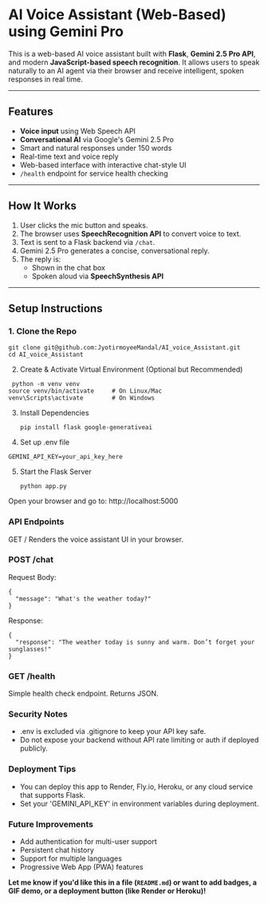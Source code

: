 # AI Voice Assistant (Web-Based) using Gemini Pro

This is a web-based AI voice assistant built with **Flask**, **Gemini 2.5 Pro API**, and modern **JavaScript-based speech recognition**. It allows users to speak naturally to an AI agent via their browser and receive intelligent, spoken responses in real time.

---

## Features

- **Voice input** using Web Speech API
- **Conversational AI** via Google's Gemini 2.5 Pro
- Smart and natural responses under 150 words
- Real-time text and voice reply
- Web-based interface with interactive chat-style UI
- `/health` endpoint for service health checking

---

## How It Works

1. User clicks the mic button and speaks.
2. The browser uses **SpeechRecognition API** to convert voice to text.
3. Text is sent to a Flask backend via `/chat`.
4. Gemini 2.5 Pro generates a concise, conversational reply.
5. The reply is:
   - Shown in the chat box
   - Spoken aloud via **SpeechSynthesis API**

---

## Setup Instructions

### 1. Clone the Repo

```
git clone git@github.com:JyotirmoyeeMandal/AI_voice_Assistant.git
cd AI_voice_Assistant
```
2. Create & Activate Virtual Environment (Optional but Recommended)
  ```
   python -m venv venv
source venv/bin/activate     # On Linux/Mac
venv\Scripts\activate        # On Windows
```
3. Install Dependencies
   ```
   pip install flask google-generativeai

4. Set up .env file 
```
GEMINI_API_KEY=your_api_key_here
```
5. Start the Flask Server
   ```
   python app.py

Open your browser and go to: http://localhost:5000

### API Endpoints
GET /
Renders the voice assistant UI in your browser.

### POST /chat
Request Body:
```
{
  "message": "What's the weather today?"
}
```
Response:
```
{
  "response": "The weather today is sunny and warm. Don’t forget your sunglasses!"
}
```
### GET /health

Simple health check endpoint. Returns JSON.

### Security Notes
- .env is excluded via .gitignore to keep your API key safe.
- Do not expose your backend without API rate limiting or auth if deployed publicly.

### Deployment Tips
- You can deploy this app to Render, Fly.io, Heroku, or any cloud service that supports Flask.
- Set your 'GEMINI_API_KEY' in environment variables during deployment.

### Future Improvements
- Add authentication for multi-user support
- Persistent chat history
- Support for multiple languages
- Progressive Web App (PWA) features

**Let me know if you'd like this in a file (`README.md`) or want to add badges, a GIF demo, or a deployment button (like Render or Heroku)!**
